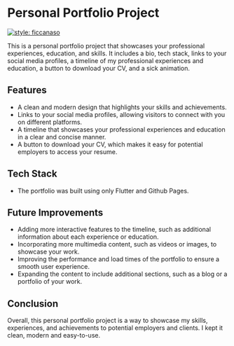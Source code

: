 # Personal Portfolio Project

[![style: ficcanaso](https://img.shields.io/badge/style-ficcanaso-blue)](https://github.com/dbbd59/ficcanaso)

This is a personal portfolio project that showcases your professional experiences, education, and skills. It includes a bio, tech stack, links to your social media profiles, a timeline of my professional experiences and education, a button to download your CV, and a sick animation.

## Features

- A clean and modern design that highlights your skills and achievements.
- Links to your social media profiles, allowing visitors to connect with you on different platforms.
- A timeline that showcases your professional experiences and education in a clear and concise manner.
- A button to download your CV, which makes it easy for potential employers to access your resume.

## Tech Stack

- The portfolio was built using only Flutter and Github Pages.

## Future Improvements

- Adding more interactive features to the timeline, such as additional information about each experience or education.
- Incorporating more multimedia content, such as videos or images, to showcase your work.
- Improving the performance and load times of the portfolio to ensure a smooth user experience.
- Expanding the content to include additional sections, such as a blog or a portfolio of your work.

## Conclusion

Overall, this personal portfolio project is a way to showcase my skills, experiences, and achievements to potential employers and clients.
I kept it clean, modern and easy-to-use.
